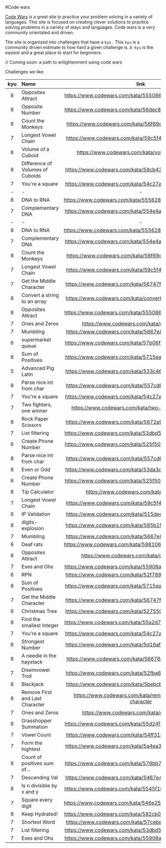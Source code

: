 #Code wars

[Code Wars](https://codewars.com) is a great site to practice your problem solving in a variety of languages. This site is focused on creating clever solutions to practice solving problems in a variety of ways and languages. Code wars is a very community orientated and driven.

The site is organized into challenges that have a `kyu` . This `kyu` is a community driven estimate to how hard a given challenge is. `8 kyu` is the easiest and a great place to start for beginners.

// Coming soon: a path to enlightenment using code wars

Challenges we like:

| kyu | Name                             |                             link                              |  language  |
| :-: | :------------------------------- | :-----------------------------------------------------------: | :--------: |
|  8  | Opposites Attract                |    https://www.codewars.com/kata/555086d53eac039a2a000083     |     C#     |
|  8  | Opposite Number                  |    https://www.codewars.com/kata/56dec885c54a926dcd001095     |     C#     |
|  8  | Count the Monkeys                |    https://www.codewars.com/kata/56f69d9f9400f508fb000ba7     |     C#     |
|  7  | Longest Vowel Chain              |    https://www.codewars.com/kata/59c5f4e9d751df43cf000035     |     C#     |
|  8  | Volume of a Cuboid               |       https://www.codewars.com/kata/volume-of-a-cuboid        |     C#     |
|  8  | Difference of Volumes of Cuboids |    https://www.codewars.com/kata/58cb43f4256836ed95000f97     |     C#     |
|  7  | You're a square                  |    https://www.codewars.com/kata/54c27a33fb7da0db0100040e     |     C#     |
|  -  | -                                |                               -                               |     -      |
|  8  | DNA to RNA                       |    https://www.codewars.com/kata/5556282156230d0e5e000089     |     C#     |
|  7  | Complementary DNA                |    https://www.codewars.com/kata/554e4a2f232cdd87d9000038     |     C#     |
|  -  | -                                |                               -                               |     -      |
|  8  | DNA to RNA                       |    https://www.codewars.com/kata/5556282156230d0e5e000089     | javascript |
|  7  | Complementary DNA                |    https://www.codewars.com/kata/554e4a2f232cdd87d9000038     | javascript |
|  8  | Count the Monkeys                |    https://www.codewars.com/kata/56f69d9f9400f508fb000ba7     | javascript |
|  7  | Longest Vowel Chain              |    https://www.codewars.com/kata/59c5f4e9d751df43cf000035     | javascript |
|  7  | Get the Middle Character         |    https://www.codewars.com/kata/56747fd5cb988479af000028     | javascript |
|  8  | Convert a string to an array     |  https://www.codewars.com/kata/convert-a-string-to-an-array   | javascript |
|  8  | Opposites Attract                |    https://www.codewars.com/kata/555086d53eac039a2a000083     | javascript |
|  7  | Ones and Zeros                   |         https://www.codewars.com/kata/ones-and-zeros          | javascript |
|  7  | Mumbling                         |    https://www.codewars.com/kata/5667e8f4e3f572a8f2000039     | javascript |
|  6  | supermarket queue                |    https://www.codewars.com/kata/57b06f90e298a7b53d000a86     | javascript |
|  8  | Sum of Positives                 |    https://www.codewars.com/kata/5715eaedb436cf5606000381     | javascript |
|  5  | Advanced Pig Latin               |    https://www.codewars.com/kata/533c46b140aafec05b000d31     | javascript |
|  8  | Parse nice int from char         |    https://www.codewars.com/kata/557cd6882bfa3c8a9f0000c1     | javascript |
|  7  | You're a square                  |    https://www.codewars.com/kata/54c27a33fb7da0db0100040e     | javascript |
|  7  | Two fighters, one winner         |     https://www.codewars.com/kata/two-fighters-one-winner     | javascript |
|  8  | Rock Paper Scissors              |    https://www.codewars.com/kata/5672a98bdbdd995fad00000f     | javascript |
|  7  | List filtering                   |    https://www.codewars.com/kata/53dbd5315a3c69eed20002dd     | javascript |
|  6  | Create Phone Number              |    https://www.codewars.com/kata/525f50e3b73515a6db000b83     | javascript |
|  8  | Parse nice int from char         |    https://www.codewars.com/kata/557cd6882bfa3c8a9f0000c1     |     C#     |
|  8  | Even or Odd                      |    https://www.codewars.com/kata/53da3dbb4a5168369a0000fe     |     C#     |
|  6  | Create Phone Number              |    https://www.codewars.com/kata/525f50e3b73515a6db000b83     |     C#     |
|  8  | Tip Calculator                   |         https://www.codewars.com/kata/tip-calculator          |     C#     |
|  7  | Longest Vowel Chain              |    https://www.codewars.com/kata/59c5f4e9d751df43cf000035     |     C#     |
|  6  | IP Validation                    |    https://www.codewars.com/kata/515decfd9dcfc23bb6000006     |     C#     |
|  8  | digits-explosion                 |    https://www.codewars.com/kata/585b1fafe08bae9988000314     |     C#     |
|  7  | Mumbling                         |    https://www.codewars.com/kata/5667e8f4e3f572a8f2000039     | javascript |
|  6  | Deaf rats                        |    https://www.codewars.com/kata/598106cb34e205e074000031     |     C#     |
|  8  | Opposites Attract                |        https://www.codewars.com/kata/opposites-attract        |     C#     |
|  7  | Exes and Ohs                     |    https://www.codewars.com/kata/55908aad6620c066bc00002a     |     C#     |
|  6  | RPN                              |    https://www.codewars.com/kata/52f78966747862fc9a0009ae     |     C#     |
|  8  | Sum of Positives                 |    https://www.codewars.com/kata/5715eaedb436cf5606000381     |     C#     |
|  7  | Get the Middle Character         |    https://www.codewars.com/kata/56747fd5cb988479af000028     |     C#     |
|  6  | Christmas Tree                   |    https://www.codewars.com/kata/52755006cc238fcae70000ed     |     C#     |
|  8  | Find the smallest Integer        |    https://www.codewars.com/kata/55a2d7ebe362935a210000b2     | javascript |
|  7  | You're a square                  |    https://www.codewars.com/kata/54c27a33fb7da0db0100040e     |     C#     |
|  6  | Strongest Number                 |    https://www.codewars.com/kata/5d16af632cf48200254a6244     |     C#     |
|  8  | A needle in the haystack         |    https://www.codewars.com/kata/56676e8fabd2d1ff3000000c     | javascript |
|  7  | Disemvowel Troll                 |    https://www.codewars.com/kata/52fba66badcd10859f00097e     | javascript |
|  6  | Blackjack                        |    https://www.codewars.com/kata/5bebcbf2832c3acc870000f6     |     C#     |
|  8  | Remove First and Last Character  | https://www.codewars.com/kata/remove-first-and-last-character | javascript |
|  7  | Ones and Zeros                   |         https://www.codewars.com/kata/ones-and-zeros          |     C#     |
|  8  | Grasshopper Summation            |    https://www.codewars.com/kata/55d24f55d7dd296eb9000030     | javascript |
|  7  | Vowel Count                      |    https://www.codewars.com/kata/54ff3102c1bad923760001f3     | javascript |
|  7  | Form the hightest                |    https://www.codewars.com/kata/5a4ea304b3bfa89a9900008e     |     C#     |
|  8  | Count of positives sum of...     |    https://www.codewars.com/kata/576bb71bbbcf0951d5000044     | javascript |
|  7  | Descending Val                   |    https://www.codewars.com/kata/5467e4d82edf8bbf40000155     | javascript |
|  8  | Is n divisible by x and y        |    https://www.codewars.com/kata/5545f109004975ea66000086     | javascript |
|  7  | Square every digit               |    https://www.codewars.com/kata/546e2562b03326a88e000020     | javascript |
|  8  | Keep Hydrated!                   |    https://www.codewars.com/kata/582cb0224e56e068d800003c     |     C#     |
|  7  | Shortest Word                    |    https://www.codewars.com/kata/57cebe1dc6fdc20c57000ac9     |     C#     |
|  7  | List filtering                   |    https://www.codewars.com/kata/53dbd5315a3c69eed20002dd     |     C#     |
|  7  | Exes and Ohs                     |    https://www.codewars.com/kata/55908aad6620c066bc00002a     | javascript |
